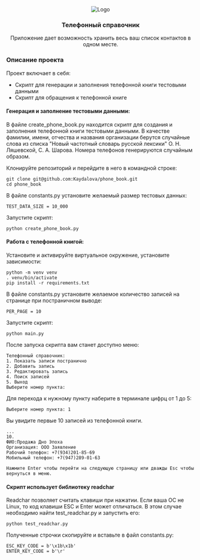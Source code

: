 <div align="center">
 <img src="phone_book/phonebook.png" alt="Logo">
<h3 >Телефонный справочник</h3>
Приложение дает возможность хранить весь ваш список контактов в одном месте.
</div>

### Описание проекта
Проект включает в себя:
- Скрипт для генерации и заполнения телефонной книги тестовыми данными
- Скрипт для обращения к телефонной книге

#### Генерация и заполнение тестовыми данными:
В файле create_phone_book.py находится скрипт для создания и заполнения телефонной книги тестовыми данными.
В качестве фамилии, имени, отчества и названия организации берутся случайные слова из списка "Новый частотный словарь русской лексики" О. Н. Ляшевской, С. А. Шарова.
Номера телефонов генерируются случайным образом.

Клонируйте репозиторий и перейдите в него в командной строке:

```
git clone git@github.com:Kaydalova/phone_book.git
cd phone_book
```

В файле constants.py установите желаемый размер тестовых данных:
```
TEST_DATA_SIZE = 10_000
```

Запустите скрипт:
```
python create_phone_book.py
```

#### Работа с телефонной книгой:


Установите и активируйте виртуальное окружение, установите зависимости:
```
python -m venv venv
. venv/bin/activate
pip install -r requirements.txt
```
В файле constants.py установите желаемое количество записей на странице при постраничном выводе:
```
PER_PAGE = 10
```

Запустите скрипт:
```
python main.py
```

После запуска скрипта вам станет доступно меню:
```
Телефонный справочник:
1. Показать записи постранично
2. Добавить запись
3. Редактировать запись
4. Поиск записей
5. Выход
Выберите номер пункта: 
```

Для перехода к нужному пункту наберите в терминале цифрц от 1 до 5:
```
Выберите номер пункта: 1
```

Вы увидите первые 10 записей из телефонной книги.
```
...
10.
ФИО:Продажа Дно Эпоха
Организация: ООО Заявление
Рабочий телефон: +7(934)201-85-69
Мобильный телефон: +7(947)289-01-63

Нажмите Enter чтобы перейти на следующую страницу или дважды Esc чтобы вернуться в меню.
```

#### Скрипт использует библиотеку readchar
Readchar позволяет считать клавиши при нажатии. Если ваша ОС не Linux, то код клавиши ESC и Enter может отличаться.
В этом случае необходимо найти test_readchar.py и запустить его:
```
python test_readchar.py
```

Полученные строчки скопируйте и вставьте в файл constants.py:
```
ESC_KEY_CODE = b'\x1b\x1b'
ENTER_KEY_CODE = b'\r'
```



